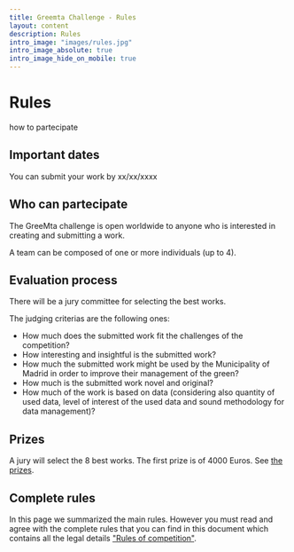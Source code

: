 ```yaml
---
title: Greemta Challenge - Rules
layout: content
description: Rules
intro_image: "images/rules.jpg"
intro_image_absolute: true
intro_image_hide_on_mobile: true
---
```


# Rules
how to partecipate

## Important dates
You can submit your work by xx/xx/xxxx

## Who can partecipate
The GreeMta challenge is open worldwide to anyone who is interested in creating and submitting a work. 

A team can be composed of one or more individuals (up to 4). 

## Evaluation process
There will be a jury committee for selecting the best works. 

The judging criterias are the following ones:
* How much does the submitted work fit the challenges of the competition?
* How interesting and insightful is the submitted work?
* How much the submitted work might be used by the Municipality of Madrid in order to improve their management of the green?
* How much is the submitted work novel and original?
* How much of the work is based on data (considering also quantity of used data, level of interest of the used data and sound methodology for data management)?

## Prizes
A jury will select the 8 best works. The first prize is of 4000 Euros. See [the prizes](pages/prizes.html).

## Complete rules

In this page we summarized the main rules. However you must read and agree with the complete rules that you can find in this document which contains all the legal details ["Rules of competition"](rules.pdf).


